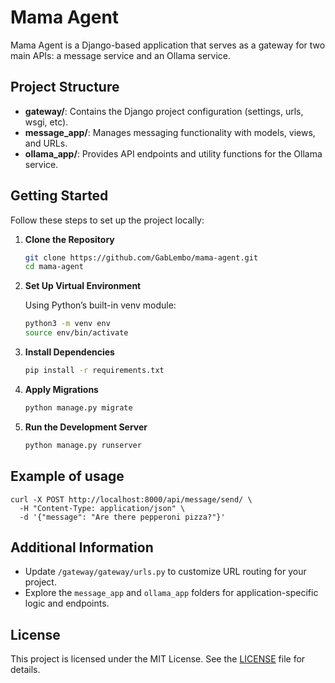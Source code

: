 # Mama Agent

Mama Agent is a Django-based application that serves as a gateway for two main APIs: a message service and an Ollama service.

## Project Structure

- **gateway/**: Contains the Django project configuration (settings, urls, wsgi, etc).
- **message_app/**: Manages messaging functionality with models, views, and URLs.
- **ollama_app/**: Provides API endpoints and utility functions for the Ollama service.

## Getting Started

Follow these steps to set up the project locally:

1. **Clone the Repository**

   ```zsh
   git clone https://github.com/GabLembo/mama-agent.git
   cd mama-agent
   ```

2. **Set Up Virtual Environment**

   Using Python’s built-in venv module:

   ```zsh
   python3 -m venv env
   source env/bin/activate
   ```

3. **Install Dependencies**

   ```zsh
   pip install -r requirements.txt
   ```

4. **Apply Migrations**

   ```zsh
   python manage.py migrate
   ```

5. **Run the Development Server**

   ```zsh
   python manage.py runserver
   ```

## Example of usage

```
curl -X POST http://localhost:8000/api/message/send/ \
  -H "Content-Type: application/json" \
  -d '{"message": "Are there pepperoni pizza?"}'
```

## Additional Information

- Update `/gateway/gateway/urls.py` to customize URL routing for your project.
- Explore the `message_app` and `ollama_app` folders for application-specific logic and endpoints.

## License

This project is licensed under the MIT License. See the [LICENSE](LICENSE) file for details.
